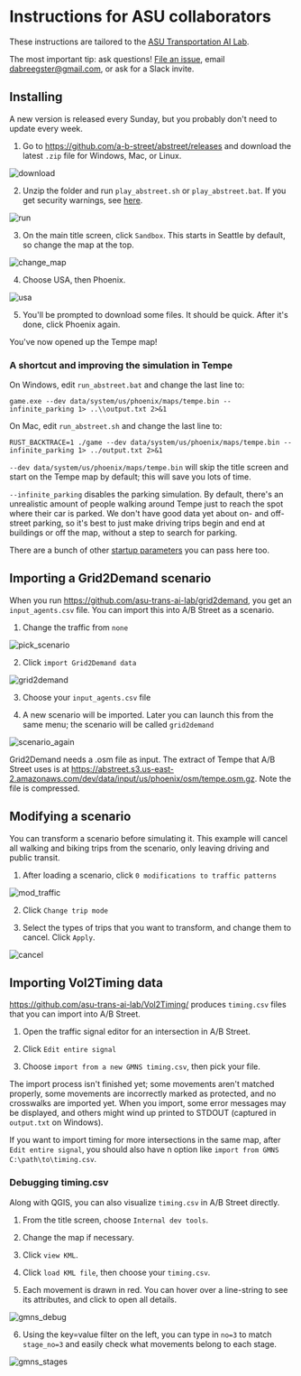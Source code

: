 # Instructions for ASU collaborators

These instructions are tailored to the
[ASU Transportation AI Lab](https://github.com/asu-trans-ai-lab/).

The most important tip: ask questions!
[File an issue](https://github.com/dabreegster/abstreet/issues/), email
<dabreegster@gmail.com>, or ask for a Slack invite.

## Installing

A new version is released every Sunday, but you probably don't need to update
every week.

1.  Go to <https://github.com/a-b-street/abstreet/releases> and download the
    latest `.zip` file for Windows, Mac, or Linux.

![download](download.png)

2.  Unzip the folder and run `play_abstreet.sh` or `play_abstreet.bat`. If you
    get security warnings, see [here](README.md#installing-the-game).

![run](run.png)

3.  On the main title screen, click `Sandbox`. This starts in Seattle by
    default, so change the map at the top.

![change_map](change_map.png)

4.  Choose USA, then Phoenix.

![usa](usa.png)

5.  You'll be prompted to download some files. It should be quick. After it's
    done, click Phoenix again.

You've now opened up the Tempe map!

### A shortcut and improving the simulation in Tempe

On Windows, edit `run_abstreet.bat` and change the last line to:

`game.exe --dev data/system/us/phoenix/maps/tempe.bin --infinite_parking 1> ..\\output.txt 2>&1`

On Mac, edit `run_abstreet.sh` and change the last line to:

`RUST_BACKTRACE=1 ./game --dev data/system/us/phoenix/maps/tempe.bin --infinite_parking 1> ../output.txt 2>&1`

`--dev data/system/us/phoenix/maps/tempe.bin` will skip the title screen and
start on the Tempe map by default; this will save you lots of time.

`--infinite_parking` disables the parking simulation. By default, there's an
unrealistic amount of people walking around Tempe just to reach the spot where
their car is parked. We don't have good data yet about on- and off-street
parking, so it's best to just make driving trips begin and end at buildings or
off the map, without a step to search for parking.

There are a bunch of other
[startup parameters](../dev/index.md#development-tips) you can pass here too.

## Importing a Grid2Demand scenario

When you run <https://github.com/asu-trans-ai-lab/grid2demand>, you get an
`input_agents.csv` file. You can import this into A/B Street as a scenario.

1.  Change the traffic from `none`

![pick_scenario](pick_scenario.png)

2.  Click `import Grid2Demand data`

![grid2demand](grid2demand.png)

3.  Choose your `input_agents.csv` file

4.  A new scenario will be imported. Later you can launch this from the same
    menu; the scenario will be called `grid2demand`

![scenario_again](scenario_again.png)

Grid2Demand needs a .osm file as input. The extract of Tempe that A/B Street
uses is at
<https://abstreet.s3.us-east-2.amazonaws.com/dev/data/input/us/phoenix/osm/tempe.osm.gz>.
Note the file is compressed.

## Modifying a scenario

You can transform a scenario before simulating it. This example will cancel all
walking and biking trips from the scenario, only leaving driving and public
transit.

1.  After loading a scenario, click `0 modifications to traffic patterns`

![mod_traffic](mod_traffic.png)

2.  Click `Change trip mode`

3.  Select the types of trips that you want to transform, and change them to
    cancel. Click `Apply`.

![cancel](cancel.png)

## Importing Vol2Timing data

<https://github.com/asu-trans-ai-lab/Vol2Timing/> produces `timing.csv` files
that you can import into A/B Street.

1.  Open the traffic signal editor for an intersection in A/B Street.

2.  Click `Edit entire signal`

3.  Choose `import from a new GMNS timing.csv`, then pick your file.

The import process isn't finished yet; some movements aren't matched properly,
some movements are incorrectly marked as protected, and no crosswalks are
imported yet. When you import, some error messages may be displayed, and others
might wind up printed to STDOUT (captured in `output.txt` on Windows).

If you want to import timing for more intersections in the same map, after
`Edit entire signal`, you should also have n option like
`import from GMNS C:\path\to\timing.csv`.

### Debugging timing.csv

Along with QGIS, you can also visualize `timing.csv` in A/B Street directly.

1.  From the title screen, choose `Internal dev tools`.

2.  Change the map if necessary.

3.  Click `view KML`.

4.  Click `load KML file`, then choose your `timing.csv`.

5.  Each movement is drawn in red. You can hover over a line-string to see its
    attributes, and click to open all details.

![gmns_debug](gmns_debug.png)

6.  Using the key=value filter on the left, you can type in `no=3` to match
    `stage_no=3` and easily check what movements belong to each stage.

![gmns_stages](gmns_stages.png)
